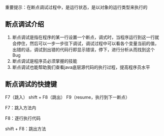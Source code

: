 重要提示：在断点调试过程中，是运行状态，是以对象的运行类型来执行的

## 断点调试介绍

1. 断点调试是指在程序的某一行设置一个断点，调式时，当程序运行到这一行就会停住，然后可以一步一步往下调试，调试过程中可以看各个变量当前的值，出错的话，调试到出错的代码行即显示错误，停下，进行分析从而找到这个Bug
2. 断点调试是程序员必须掌握的技能
3. 断点调试也能帮助我们查看java底层源代码的执行过程，提高程序员水平

## 断点调试的快捷键

F7（跳入）		shift + F8（跳出）		F9（resume，执行到下一断点）

F7：跳入方法内

F8：逐行执行代码

shift + F8：跳出方法
